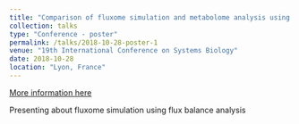 ```yaml
---
title: "Comparison of fluxome simulation and metabolome analysis using murine glioblastoma initiating cells"
collection: talks
type: "Conference - poster"
permalink: /talks/2018-10-28-poster-1
venue: "19th International Conference on Systems Biology"
date: 2018-10-28
location: "Lyon, France"
---
```


[More information here](ismb)

Presenting about fluxome simulation using flux balance analysis
